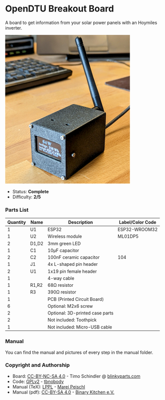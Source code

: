 # OpenDTU Breakout Board
A board to get information from your solar power panels with an Hoymiles inverter.

<img src="manual/images/thumbnail.jpg" width=400px alt="NE555 Heart THT">

- Status: **Complete**
- Difficulty: **2/5**

### Parts List

| Quantity | Name | Description | Label/Color Code |
|----------|------|-------------|------------------|
| 1     | U1   | ESP32       | ESP32-WROOM32         |
| 1     | U2   | Wireless module   | ML01DP5               |
| 2     | D1,D2 | 3mm green LED |                      |
| 1     | C1   | 10µF capacitor |                      |
| 2     | C2   | 100nF ceramic capacitor | 104                |
| 1     | J1   | 4x L-shaped pin header |                      |
| 2     | U1   | 1x19 pin female header |                      |
| 1     |      | 4-way cable |                      |
| 1     | R1,R2 | 68Ω resistor |  |
| 1     | R3   | 390Ω resistor |  |
| 1     |      | PCB (Printed Circuit Board) |                      |
| 6     |      | Optional: M2x6 screw |                      |
| 2     |      | Optional: 3D-printed case parts |                      |
| 2     |      | Not included: Toothpick |                      |
| 1     |      | Not included: Micro-USB cable |                      |


### Manual
You can find the manual and pictures of every step in the manual folder.

### Copyright and Authorship

- Board: [CC-BY-NC-SA 4.0](https://creativecommons.org/licenses/by-nc-sa/4.0/) - Timo Schindler @ [blinkyparts.com](https://shop.blinkyparts.com)
- Code: [GPLv2](https://www.gnu.org/licenses/old-licenses/gpl-2.0.html) - [tbnobody](https://github.com/tbnobody/OpenDTU)
- Manual (TeX): [LPPL](https://www.latex-project.org/lppl.txt) - [Marei Peischl](https://peitex.de)
- Manual (pdf): [CC-BY-SA 4.0](https://creativecommons.org/licenses/by-sa/4.0/) - [Binary Kitchen e.V.](https://www.binary-kitchen.de)
